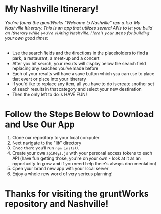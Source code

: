 # My Nashville Itinerary!


###### You've found the gruntWorks "Welcome to Nashville" app a.k.a. My Nashville Itinerary. This is an app that utilizes several APIs to let you build an itinerary while you're visiting Nashville. Here's your steps for building your own good times:

  - Use the search fields and the directions in the placeholders to find a park, a restaurant, a meet-up and a concert
  - After you hit search, your results will display below the search field, replacing any seaches you've made before
  - Each of your results will have a save button which you can use to place that event or place into your itinerary
  - If you'd like to replace any item, all you have to do is create another set of seach results in that category and select your new destination
  - Then the only left to do is HAVE FUN!

# Follow the Steps Below to Download and Use Our App

  1. Clone our repository to your local computer
  2. Next navigate to the "lib" directory
  3. Once there you'll run ``` npm install ```
  4. Create your own ``` apiKeys.js ``` with your personal access tokens to each API (have fun getting those, you're on your own - look at it as an opportunity to grow and if you need help there's always documentation)
  4. Open your brand new app with your local server
  5. Enjoy a whole new world of very serious planning!

# Thanks for visiting the gruntWorks repository and Nashville!